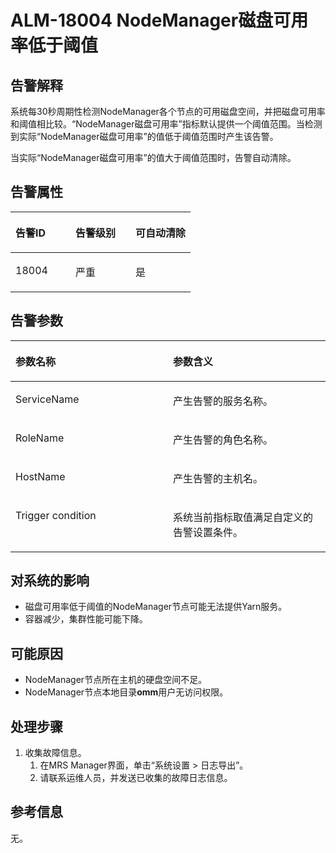 # ALM-18004 NodeManager磁盘可用率低于阈值<a name="alm_18004"></a>

## 告警解释<a name="zh-cn_topic_0191813913_section53704644"></a>

系统每30秒周期性检测NodeManager各个节点的可用磁盘空间，并把磁盘可用率和阈值相比较。“NodeManager磁盘可用率”指标默认提供一个阈值范围。当检测到实际“NodeManager磁盘可用率”的值低于阈值范围时产生该告警。

当实际“NodeManager磁盘可用率”的值大于阈值范围时，告警自动清除。

## 告警属性<a name="zh-cn_topic_0191813913_section13579756"></a>

<a name="zh-cn_topic_0191813913_table8146160"></a>
<table><thead align="left"><tr id="zh-cn_topic_0191813913_row10966323"><th class="cellrowborder" valign="top" width="33.33333333333333%" id="mcps1.1.4.1.1"><p id="zh-cn_topic_0191813913_p15856984"><a name="zh-cn_topic_0191813913_p15856984"></a><a name="zh-cn_topic_0191813913_p15856984"></a>告警ID</p>
</th>
<th class="cellrowborder" valign="top" width="33.33333333333333%" id="mcps1.1.4.1.2"><p id="zh-cn_topic_0191813913_p9347313"><a name="zh-cn_topic_0191813913_p9347313"></a><a name="zh-cn_topic_0191813913_p9347313"></a>告警级别</p>
</th>
<th class="cellrowborder" valign="top" width="33.33333333333333%" id="mcps1.1.4.1.3"><p id="zh-cn_topic_0191813913_p18934887"><a name="zh-cn_topic_0191813913_p18934887"></a><a name="zh-cn_topic_0191813913_p18934887"></a>可自动清除</p>
</th>
</tr>
</thead>
<tbody><tr id="zh-cn_topic_0191813913_row57330849"><td class="cellrowborder" valign="top" width="33.33333333333333%" headers="mcps1.1.4.1.1 "><p id="zh-cn_topic_0191813913_p13287175"><a name="zh-cn_topic_0191813913_p13287175"></a><a name="zh-cn_topic_0191813913_p13287175"></a>18004</p>
</td>
<td class="cellrowborder" valign="top" width="33.33333333333333%" headers="mcps1.1.4.1.2 "><p id="zh-cn_topic_0191813913_p2519427"><a name="zh-cn_topic_0191813913_p2519427"></a><a name="zh-cn_topic_0191813913_p2519427"></a>严重</p>
</td>
<td class="cellrowborder" valign="top" width="33.33333333333333%" headers="mcps1.1.4.1.3 "><p id="zh-cn_topic_0191813913_p2747002"><a name="zh-cn_topic_0191813913_p2747002"></a><a name="zh-cn_topic_0191813913_p2747002"></a>是</p>
</td>
</tr>
</tbody>
</table>

## 告警参数<a name="zh-cn_topic_0191813913_section55108945"></a>

<a name="zh-cn_topic_0191813913_table21180630"></a>
<table><thead align="left"><tr id="zh-cn_topic_0191813913_row54284994"><th class="cellrowborder" valign="top" width="50%" id="mcps1.1.3.1.1"><p id="zh-cn_topic_0191813913_p35008393"><a name="zh-cn_topic_0191813913_p35008393"></a><a name="zh-cn_topic_0191813913_p35008393"></a>参数名称</p>
</th>
<th class="cellrowborder" valign="top" width="50%" id="mcps1.1.3.1.2"><p id="zh-cn_topic_0191813913_p17107576"><a name="zh-cn_topic_0191813913_p17107576"></a><a name="zh-cn_topic_0191813913_p17107576"></a>参数含义</p>
</th>
</tr>
</thead>
<tbody><tr id="zh-cn_topic_0191813913_row43536440"><td class="cellrowborder" valign="top" width="50%" headers="mcps1.1.3.1.1 "><p id="zh-cn_topic_0191813913_p36790769"><a name="zh-cn_topic_0191813913_p36790769"></a><a name="zh-cn_topic_0191813913_p36790769"></a>ServiceName</p>
</td>
<td class="cellrowborder" valign="top" width="50%" headers="mcps1.1.3.1.2 "><p id="zh-cn_topic_0191813913_p27262282"><a name="zh-cn_topic_0191813913_p27262282"></a><a name="zh-cn_topic_0191813913_p27262282"></a>产生告警的服务名称。</p>
</td>
</tr>
<tr id="zh-cn_topic_0191813913_row44033946"><td class="cellrowborder" valign="top" width="50%" headers="mcps1.1.3.1.1 "><p id="zh-cn_topic_0191813913_p9979846"><a name="zh-cn_topic_0191813913_p9979846"></a><a name="zh-cn_topic_0191813913_p9979846"></a>RoleName</p>
</td>
<td class="cellrowborder" valign="top" width="50%" headers="mcps1.1.3.1.2 "><p id="zh-cn_topic_0191813913_p3061223"><a name="zh-cn_topic_0191813913_p3061223"></a><a name="zh-cn_topic_0191813913_p3061223"></a>产生告警的角色名称。</p>
</td>
</tr>
<tr id="zh-cn_topic_0191813913_row27551015"><td class="cellrowborder" valign="top" width="50%" headers="mcps1.1.3.1.1 "><p id="zh-cn_topic_0191813913_p17039762"><a name="zh-cn_topic_0191813913_p17039762"></a><a name="zh-cn_topic_0191813913_p17039762"></a>HostName</p>
</td>
<td class="cellrowborder" valign="top" width="50%" headers="mcps1.1.3.1.2 "><p id="zh-cn_topic_0191813913_p38043494"><a name="zh-cn_topic_0191813913_p38043494"></a><a name="zh-cn_topic_0191813913_p38043494"></a>产生告警的主机名。</p>
</td>
</tr>
<tr id="zh-cn_topic_0191813913_row6847126"><td class="cellrowborder" valign="top" width="50%" headers="mcps1.1.3.1.1 "><p id="zh-cn_topic_0191813913_p17746329"><a name="zh-cn_topic_0191813913_p17746329"></a><a name="zh-cn_topic_0191813913_p17746329"></a>Trigger condition</p>
</td>
<td class="cellrowborder" valign="top" width="50%" headers="mcps1.1.3.1.2 "><p id="zh-cn_topic_0191813913_p28166553"><a name="zh-cn_topic_0191813913_p28166553"></a><a name="zh-cn_topic_0191813913_p28166553"></a>系统当前指标取值满足自定义的告警设置条件。</p>
</td>
</tr>
</tbody>
</table>

## 对系统的影响<a name="zh-cn_topic_0191813913_section26218460"></a>

-   磁盘可用率低于阈值的NodeManager节点可能无法提供Yarn服务。
-   容器减少，集群性能可能下降。

## 可能原因<a name="zh-cn_topic_0191813913_section34639550"></a>

-   NodeManager节点所在主机的硬盘空间不足。
-   NodeManager节点本地目录**omm**用户无访问权限。

## 处理步骤<a name="zh-cn_topic_0191813913_section43320496"></a>

1.  收集故障信息。
    1.  在MRS Manager界面，单击“系统设置 \> 日志导出”。
    2.  请联系运维人员，并发送已收集的故障日志信息。


## 参考信息<a name="zh-cn_topic_0191813913_section54340147"></a>

无。


